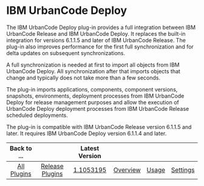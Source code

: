 
IBM UrbanCode Deploy
====================

The IBM UrbanCode Deploy plug-in provides a full integration between IBM UrbanCode Release and IBM UrbanCode Deploy. It
replaces the built-in integration for versions 6.1.1.5 and later of IBM UrbanCode Release. The plug-in also improves
performance for the first full synchronization and for delta updates on subsequent synchronizations.

A full
synchronization is needed at first to import all objects from IBM UrbanCode Deploy. All synchronization after that
imports objects that change and typically does not take more than a few seconds.

The plug-in imports applications,
components, component versions, snapshots, environments, deployment processes from IBM UrbanCode Deploy for release
management purposes and allow the execution of UrbanCode Deploy deployment processes from IBM UrbanCode Release
scheduled deployments.

The plug-in is compatible with IBM UrbanCode Release version 6.1.1.5 and later. It requires IBM
UrbanCode Deploy version 6.1.1.4 and later.


|Back to ...||Latest Version||||
| :---: | :---: | :---: | :---: | :---: | :---: |
|[All Plugins](../../index.md)|[Release Plugins](../README.md)|[1.1053195](https://github.com/UrbanCode/IBM-UCR-PLUGINS/blob/main/files/ucr-plugin-deploy/ucr-plugin-deploy-1.1053195.zip)|[Overview](overview.md)|[Usage](usage.md)|[Settings](settings.md)|[Downloads](downloads.md)|
